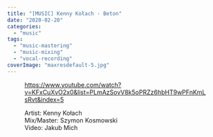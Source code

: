 ```yaml
---
title: "[MUSIC] Kenny Kołach - Beton"
date: "2020-02-20"
categories: 
  - "music"
tags: 
  - "music-mastering"
  - "music-mixing"
  - "vocal-recording"
coverImage: "maxresdefault-5.jpg"
---
```


<figure>

https://www.youtube.com/watch?v=KFxCuXvO2x0&list=PLmAzSovV8k5oPRZz6hbHT9wPFnKmLsRvt&index=5

<figcaption>

Artist: Kenny Kołach  
Mix/Master: Szymon Kosmowski  
Video: Jakub Mich

</figcaption>



</figure>
